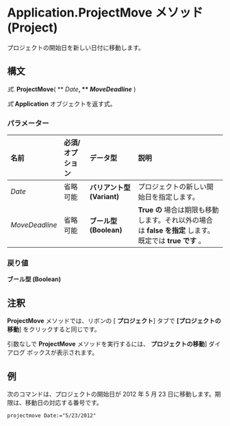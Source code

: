 
# Application.ProjectMove メソッド (Project)

プロジェクトの開始日を新しい日付に移動します。


## 構文

 _式_. **ProjectMove**( ** _Date_**, ** _MoveDeadline_** )

 _式_ **Application** オブジェクトを返す式。


### パラメーター



|**名前**|**必須/オプション**|**データ型**|**説明**|
|:-----|:-----|:-----|:-----|
| _Date_|省略可能|**バリアント型 (Variant)**|プロジェクトの新しい開始日を指定します。|
| _MoveDeadline_|省略可能|**ブール型 (Boolean)**|**True の** 場合は期限も移動します。それ以外の場合は **false を指定** します。既定では **true です** 。|

### 戻り値

 **ブール型 (Boolean)**


## 注釈

 **ProjectMove** メソッドでは、リボンの [ **プロジェクト**] タブで **[プロジェクトの移動**] をクリックすると同じです。

引数なしで **ProjectMove** メソッドを実行するには、 **プロジェクトの移動**] ダイアログ ボックスが表示されます。


## 例

次のコマンドは、プロジェクトの開始日が 2012 年 5 月 23 日に移動します。期限は、移動日の対応する番号です。


```
projectmove Date:="5/23/2012"
```

